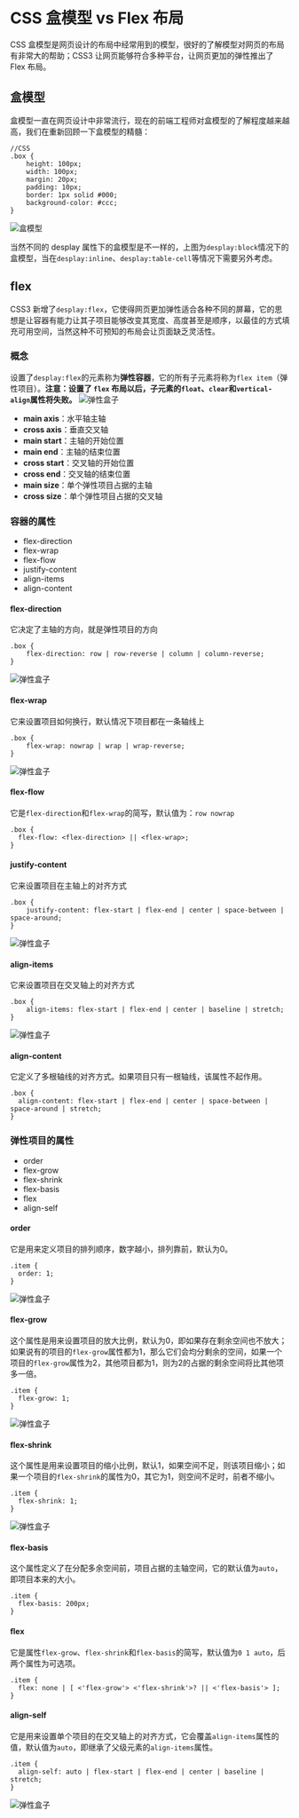 # CSS 盒模型 vs Flex 布局
CSS 盒模型是网页设计的布局中经常用到的模型，很好的了解模型对网页的布局有非常大的帮助；CSS3 让网页能够符合多种平台，让网页更加的弹性推出了 Flex 布局。

## 盒模型
盒模型一直在网页设计中非常流行，现在的前端工程师对盒模型的了解程度越来越高，我们在重新回顾一下盒模型的精髓：

```
//CSS
.box {
	height: 100px;
	width: 100px;
	margin: 20px;
	padding: 10px;
	border: 1px solid #000;
	background-color: #ccc;
}
```
![盒模型](../resources/images/box-model.jpg)

当然不同的 desplay 属性下的盒模型是不一样的，上图为`desplay:block`情况下的盒模型，当在`desplay:inline`、`desplay:table-cell`等情况下需要另外考虑。

## flex
CSS3 新增了`desplay:flex`，它使得网页更加弹性适合各种不同的屏幕，它的思想是让容器有能力让其子项目能够改变其宽度、高度甚至是顺序，以最佳的方式填充可用空间，当然这种不可预知的布局会让页面缺乏灵活性。

### 概念
设置了`desplay:flex`的元素称为**弹性容器**，它的所有子元素将称为`flex item`（弹性项目）。**注意：设置了 `flex` 布局以后，子元素的`float`、`clear`和`vertical-align`属性将失败。**
![弹性盒子](../resources/images/flex-base.png)
* **main axis**：水平轴主轴
* **cross axis**：垂直交叉轴
* **main start**：主轴的开始位置
* **main end**：主轴的结束位置
* **cross start**：交叉轴的开始位置
* **cross end**：交叉轴的结束位置
* **main size**：单个弹性项目占据的主轴
* **cross size**：单个弹性项目占据的交叉轴

### 容器的属性

* flex-direction
* flex-wrap
* flex-flow
* justify-content
* align-items
* align-content

#### flex-direction
它决定了主轴的方向，就是弹性项目的方向

```
.box {
	flex-direction: row | row-reverse | column | column-reverse;
}
```

![弹性盒子](../resources/images/flex-direction.png)
#### flex-wrap
它来设置项目如何换行，默认情况下项目都在一条轴线上

```
.box {
	flex-wrap: nowrap | wrap | wrap-reverse;
}
```
![弹性盒子](../resources/images/flex-wrap.png)
#### flex-flow
它是`flex-direction`和`flex-wrap`的简写，默认值为：`row nowrap`

```
.box {
  flex-flow: <flex-direction> || <flex-wrap>;
}
```
#### justify-content
它来设置项目在主轴上的对齐方式

```
.box {
	justify-content: flex-start | flex-end | center | space-between | space-around;
}
```
![弹性盒子](../resources/images/justify-content.png)
#### align-items
它来设置项目在交叉轴上的对齐方式

```
.box {
	align-items: flex-start | flex-end | center | baseline | stretch;
}
```
![弹性盒子](../resources/images/align-items.png)
#### align-content
它定义了多根轴线的对齐方式。如果项目只有一根轴线，该属性不起作用。

```
.box {
  align-content: flex-start | flex-end | center | space-between | space-around | stretch;
}
```

### 弹性项目的属性

* order
* flex-grow
* flex-shrink
* flex-basis
* flex
* align-self

#### order
它是用来定义项目的排列顺序，数字越小，排列靠前，默认为0。

```
.item {
  order: 1;
}
```
![弹性盒子](../resources/images/order.png)
#### flex-grow
这个属性是用来设置项目的放大比例，默认为0，即如果存在剩余空间也不放大；如果说有的项目的`flex-grow`属性都为1，那么它们会均分剩余的空间，如果一个项目的`flex-grow`属性为2，其他项目都为1，则为2的占据的剩余空间将比其他项多一倍。

```
.item {
  flex-grow: 1;
}
```
![弹性盒子](../resources/images/flex-grow.png)
#### flex-shrink
这个属性是用来设置项目的缩小比例，默认1，如果空间不足，则该项目缩小；如果一个项目的`flex-shrink`的属性为0，其它为1，则空间不足时，前者不缩小。

```
.item {
  flex-shrink: 1;
}
```
![弹性盒子](../resources/images/flex-shrink.png)
#### flex-basis
这个属性定义了在分配多余空间前，项目占据的主轴空间，它的默认值为`auto`，即项目本来的大小。

```
.item {
  flex-basis: 200px;
}
```

#### flex
它是属性`flex-grow`、`flex-shrink`和`flex-basis`的简写，默认值为`0 1 auto`，后两个属性为可选项。

```
.item {
  flex: none | [ <'flex-grow'> <'flex-shrink'>? || <'flex-basis'> ];
}
```

#### align-self
它是用来设置单个项目的在交叉轴上的对齐方式，它会覆盖`align-items`属性的值，默认值为`auto`，即继承了父级元素的`align-items`属性。

```
.item {
  align-self: auto | flex-start | flex-end | center | baseline | stretch;
}
```
![弹性盒子](../resources/images/align-self.png)












